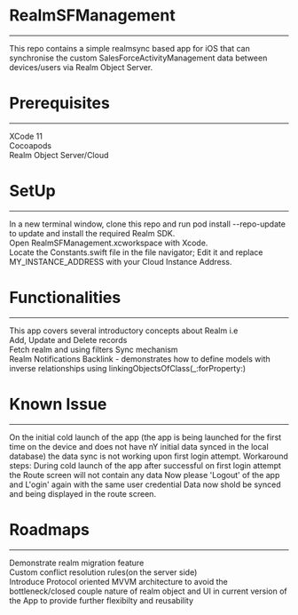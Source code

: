 # RealmSFManagement
-----------------------------
This repo contains a simple realmsync based app for iOS that can synchronise the custom SalesForceActivityManagement data between devices/users via Realm Object Server.

# Prerequisites
----------------------------

XCode 11<br />
Cocoapods<br />
Realm Object Server/Cloud<br />

# SetUp
--------------------------

In a new terminal window, clone this repo and run pod install --repo-update to update and install the required Realm SDK.<br />
Open RealmSFManagement.xcworkspace with Xcode.<br />
Locate the Constants.swift file in the file navigator; Edit it and replace MY_INSTANCE_ADDRESS with your Cloud Instance Address.

# Functionalities
----------------------------
This app covers several introductory concepts about Realm i.e<br />
  Add, Update and Delete records<br />
  Fetch realm and using filters 
  Sync mechanism<br />
  Realm Notifications 
  Backlink - demonstrates how to define models with inverse relationships using linkingObjectsOfClass(_:forProperty:)
  
# Known Issue
----------------------------
On the initial cold launch of the app (the app is being launched for the first time on the device and does not have nY initial data synced in the local database) the data sync is not working upon first login attempt.
  Workaround steps: 
  During cold launch of the app after successful on first login attempt the Route screen will not contain any data 
  Now please 'Logout' of the app and L'ogin' again with the same user credential 
  Data now shold be synced and being displayed in the route screen.
  
# Roadmaps
----------------------------
Demonstrate realm migration feature<br />
Custom conflict resolution rules(on the server side)<br />
Introduce Protocol oriented MVVM architecture to avoid the bottleneck/closed couple nature of realm object and UI in current version of the App to provide further flexibilty and reusability<br />


